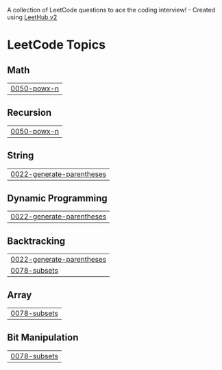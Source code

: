 A collection of LeetCode questions to ace the coding interview! - Created using [LeetHub v2](https://github.com/arunbhardwaj/LeetHub-2.0)
<!---LeetCode Topics Start-->
# LeetCode Topics
## Math
|  |
| ------- |
| [0050-powx-n](https://github.com/Arslan909/GDSC-30DaysofLeetcode/tree/master/0050-powx-n) |
## Recursion
|  |
| ------- |
| [0050-powx-n](https://github.com/Arslan909/GDSC-30DaysofLeetcode/tree/master/0050-powx-n) |
## String
|  |
| ------- |
| [0022-generate-parentheses](https://github.com/Arslan909/GDSC-30DaysofLeetcode/tree/master/0022-generate-parentheses) |
## Dynamic Programming
|  |
| ------- |
| [0022-generate-parentheses](https://github.com/Arslan909/GDSC-30DaysofLeetcode/tree/master/0022-generate-parentheses) |
## Backtracking
|  |
| ------- |
| [0022-generate-parentheses](https://github.com/Arslan909/GDSC-30DaysofLeetcode/tree/master/0022-generate-parentheses) |
| [0078-subsets](https://github.com/Arslan909/GDSC-30DaysofLeetcode/tree/master/0078-subsets) |
## Array
|  |
| ------- |
| [0078-subsets](https://github.com/Arslan909/GDSC-30DaysofLeetcode/tree/master/0078-subsets) |
## Bit Manipulation
|  |
| ------- |
| [0078-subsets](https://github.com/Arslan909/GDSC-30DaysofLeetcode/tree/master/0078-subsets) |
<!---LeetCode Topics End-->